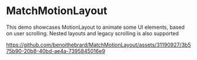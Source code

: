 # MatchMotionLayout

This demo showcases MotionLayout to animate some UI elements, based on user scrolling. Nested layouts and legacy scrolling is also supported




https://github.com/benoithebrard/MatchMotionLayout/assets/31190927/3b575b90-20b8-40bd-ae4a-7395845016e9





